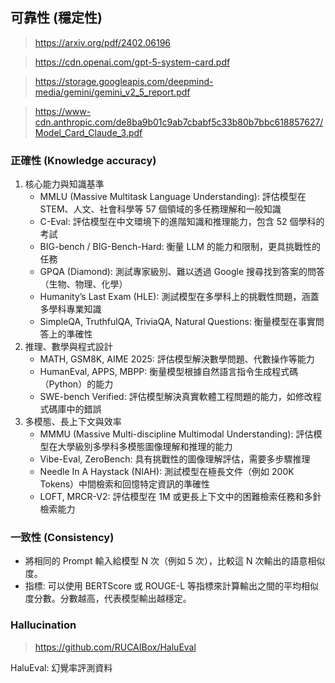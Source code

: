 

## 可靠性 (穩定性)

> https://arxiv.org/pdf/2402.06196

> https://cdn.openai.com/gpt-5-system-card.pdf

> https://storage.googleapis.com/deepmind-media/gemini/gemini_v2_5_report.pdf

> https://www-cdn.anthropic.com/de8ba9b01c9ab7cbabf5c33b80b7bbc618857627/Model_Card_Claude_3.pdf

### 正確性 (Knowledge accuracy)

1. 核心能力與知識基準
	- MMLU (Massive Multitask Language Understanding): 評估模型在 STEM、人文、社會科學等 57 個領域的多任務理解和一般知識
	- C-Eval: 評估模型在中文環境下的進階知識和推理能力，包含 52 個學科的考試
	- BIG-bench / BIG-Bench-Hard: 衡量 LLM 的能力和限制，更具挑戰性的任務
	- GPQA (Diamond): 測試專家級別、難以透過 Google 搜尋找到答案的問答（生物、物理、化學）
	- Humanity’s Last Exam (HLE): 測試模型在多學科上的挑戰性問題，涵蓋多學科專業知識
	- SimpleQA, TruthfulQA, TriviaQA, Natural Questions: 衡量模型在事實問答上的準確性
2. 推理、數學與程式設計
	- MATH, GSM8K, AIME 2025: 評估模型解決數學問題、代數操作等能力
	- HumanEval, APPS, MBPP: 衡量模型根據自然語言指令生成程式碼（Python）的能力
	- SWE-bench Verified: 評估模型解決真實軟體工程問題的能力，如修改程式碼庫中的錯誤
3. 多模態、長上下文與效率
	- MMMU (Massive Multi-discipline Multimodal Understanding): 評估模型在大學級別多學科多模態圖像理解和推理的能力
	- Vibe-Eval, ZeroBench: 具有挑戰性的圖像理解評估，需要多步驟推理
	- Needle In A Haystack (NIAH): 測試模型在極長文件（例如 200K Tokens）中間檢索和回憶特定資訊的準確性
	- LOFT, MRCR-V2: 評估模型在 1M 或更長上下文中的困難檢索任務和多針檢索能力

### 一致性 (Consistency)

- 將相同的 Prompt 輸入給模型 N 次（例如 5 次），比較這 N 次輸出的語意相似度。
- 指標: 可以使用 BERTScore 或 ROUGE-L 等指標來計算輸出之間的平均相似度分數。分數越高，代表模型輸出越穩定。

### Hallucination

> https://github.com/RUCAIBox/HaluEval

HaluEval: 幻覺率評測資料
